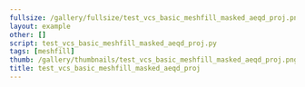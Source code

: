 ```yaml
---
fullsize: /gallery/fullsize/test_vcs_basic_meshfill_masked_aeqd_proj.png
layout: example
other: []
script: test_vcs_basic_meshfill_masked_aeqd_proj.py
tags: [meshfill]
thumb: /gallery/thumbnails/test_vcs_basic_meshfill_masked_aeqd_proj.png
title: test_vcs_basic_meshfill_masked_aeqd_proj
---
```

